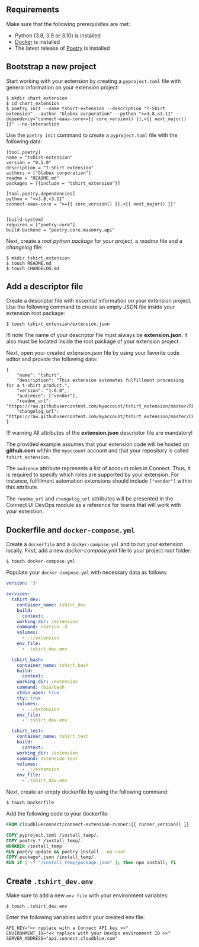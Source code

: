 ## Requirements

Make sure that the following prerequisites are met:

* Python (3.8, 3.9 or 3.10) is installed 
* [Docker](https://www.docker.com/) is installed
* The latest release of [Poetry](https://python-poetry.org/) is installed


## Bootstrap a new project

Start working with your extension by creating a `pyproject.toml` file with general information on your extension project:


```
$ mkdir chart_extension
$ cd chart_extension
$ poetry init --name tshirt-extension --description "T-Shirt extension" --author "Globex corporation" --python ">=3.8,<3.11" --dependency="connect-eaas-core>={{ core_version() }},<{{ next_major() }}" --no-interaction
```

Use the `poetry init` command to create a `pyproject.toml` file with the following data:

```
[tool.poetry]
name = "tshirt-extension"
version = "0.1.0"
description = "T-Shirt extension"
authors = ["Globex corporation"]
readme = "README.md"
packages = [{include = "tshirt_extension"}]

[tool.poetry.dependencies]
python = ">=3.8,<3.11"
connect-eaas-core = ">={{ core_version() }},<{{ next_major() }}"


[build-system]
requires = ["poetry-core"]
build-backend = "poetry.core.masonry.api"
```

Next, create a *root python package* for your project, a *readme* file and a *changelog* file:

```
$ mkdir tshirt_extension
$ touch README.md
$ touch CHANGELOG.md
```

## Add a descriptor file

Create a descriptor file with essential information on your extension project. Use the following 
command to create an empty JSON file inside your extension root package: 

```
$ touch tshirt_extension/extension.json
```

!!! note
    The name of your descriptor file must always be **extension.json**. It also must be located 
    inside the root package of your extension project.


Next, open your created extension.json file by using your favorite code editor and provide the following data:

```
{
    "name": "tshirt",
    "description": "This extension automates fulfillment processing for a t-shirt product.",
    "version": "1.0.0",
    "audience": ["vendor"],
    "readme_url": "https://raw.githubusercontent.com/myaccount/tshirt_extension/master/README.md",
    "changelog_url": "https://raw.githubusercontent.com/myaccount/tshirt_extension/master/CHANGELOG.md"
}
```
!!! warning
    All attributes of the **extension.json** descriptor file are mandatory!

The provided example assumes that your extension code will be hosted on **github.com** within the `myaccount` account and that your repository is called `tshirt_extension`.

The `audience` attribute represents a list of account roles in Connect. Thus, it is required to specify which roles are supported by your extension. For instance, fulfillment automation extensions should include `["vendor"]` within this attribute.

The `readme_url` and `changelog_url` attributes will be presented in the Connect UI DevOps module as a reference for teams that will work with your extension.

## Dockerfile and `docker-compose.yml` 

Create a `dockerfile` and a `docker-compose.yml` and to run your extension locally. First, add a new *docker-compose.yml* file to your project root folder:


```
$ touch docker-compose.yml
```

Populate your `docker-compose.yml` with necessary data as follows:


```yaml
version: '3'

services:
  tshirt_dev:
    container_name: tshirt_dev
    build:
      context: .
    working_dir: /extension
    command: cextrun -d
    volumes: 
      - .:/extension
    env_file:
      - .tshirt_dev.env

  tshirt_bash:
    container_name: tshirt_bash
    build:
      context: .
    working_dir: /extension
    command: /bin/bash
    stdin_open: true
    tty: true
    volumes:
      - .:/extension
    env_file:
      - .tshirt_dev.env

  tshirt_test:
    container_name: tshirt_test
    build:
      context: .
    working_dir: /extension
    command: extension-test
    volumes:
      - .:/extension
    env_file:
      - .tshirt_dev.env
```


Next, create an empty dockerfile by using the following command:

```
$ touch Dockerfile
```

Add the following code to your dockerfile:


```dockerfile
FROM cloudblueconnect/connect-extension-runner:{{ runner_version() }}

COPY pyproject.toml /install_temp/.
COPY poetry.* /install_temp/.
WORKDIR /install_temp
RUN poetry update && poetry install --no-root
COPY package*.json /install_temp/.
RUN if [ -f "/install_temp/package.json" ]; then npm install; fi
```

## Create `.tshirt_dev.env`

Make sure to add a new `env file` with your environment variables:

```
$ touch .tshirt_dev.env
```

Enter the following variables within your created env file:

```
API_KEY="<< replace with a Connect API key >>"
ENVIRONMENT_ID="<< replace with your DevOps environment ID >>"
SERVER_ADDRESS="api.connect.cloudblue.com"
```
